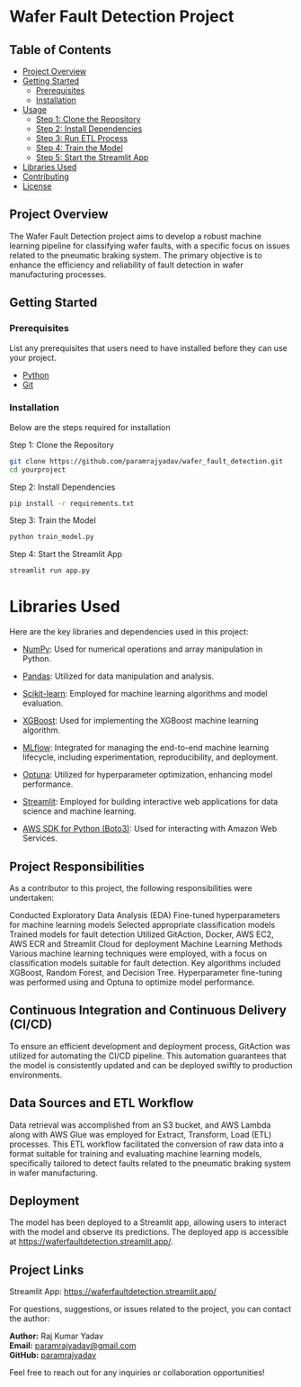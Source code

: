 # Wafer Fault Detection Project



## Table of Contents

- [Project Overview](#project-overview)
- [Getting Started](#getting-started)
  - [Prerequisites](#prerequisites)
  - [Installation](#installation)
- [Usage](#usage)
  - [Step 1: Clone the Repository](#step-1-clone-the-repository)
  - [Step 2: Install Dependencies](#step-2-install-dependencies)
  - [Step 3: Run ETL Process](#step-3-run-etl-process)
  - [Step 4: Train the Model](#step-4-train-the-model)
  - [Step 5: Start the Streamlit App](#step-5-start-the-streamlit-app)
- [Libraries Used](#libraries-used)
- [Contributing](#contributing)
- [License](#license)

## Project Overview

The Wafer Fault Detection project aims to develop a robust machine learning pipeline for classifying wafer faults, with a specific focus on issues related to the pneumatic braking system. 
The primary objective is to enhance the efficiency and reliability of fault detection in wafer manufacturing processes.

## Getting Started

### Prerequisites

List any prerequisites that users need to have installed before they can use your project.

- [Python](https://www.python.org/downloads/)
- [Git](https://git-scm.com/downloads)

### Installation

Below are the steps required for installation

Step 1: Clone the Repository

```bash
git clone https://github.com/paramrajyadav/wafer_fault_detection.git
cd yourproject
```

Step 2: Install Dependencies
```bash
pip install -r requirements.txt
```

Step 3: Train the Model
```bash
python train_model.py
```
Step 4: Start the Streamlit App
```bash
streamlit run app.py
```


# Libraries Used  

Here are the key libraries and dependencies used in this project:

- [NumPy](https://numpy.org/): Used for numerical operations and array manipulation in Python.

- [Pandas](https://pandas.pydata.org/): Utilized for data manipulation and analysis.

- [Scikit-learn](https://scikit-learn.org/): Employed for machine learning algorithms and model evaluation.

- [XGBoost](https://xgboost.readthedocs.io/): Used for implementing the XGBoost machine learning algorithm.

- [MLflow](https://www.mlflow.org/): Integrated for managing the end-to-end machine learning lifecycle, including experimentation, reproducibility, and deployment.

- [Optuna](https://optuna.readthedocs.io/): Utilized for hyperparameter optimization, enhancing model performance.

- [Streamlit](https://streamlit.io/): Employed for building interactive web applications for data science and machine learning.

- [AWS SDK for Python (Boto3)](https://boto3.amazonaws.com/v1/documentation/api/latest/index.html): Used for interacting with Amazon Web Services.





## Project Responsibilities  

As a contributor to this project, the following responsibilities were undertaken:

Conducted Exploratory Data Analysis (EDA)
Fine-tuned hyperparameters for machine learning models
Selected appropriate classification models
Trained models for fault detection
Utilized GitAction, Docker, AWS EC2, AWS ECR and Streamlit Cloud for deployment
Machine Learning Methods
Various machine learning techniques were employed, with a focus on classification models suitable for fault detection. 
Key algorithms included XGBoost, Random Forest, and Decision Tree. Hyperparameter fine-tuning was performed using and Optuna to optimize model performance.

## Continuous Integration and Continuous Delivery (CI/CD)  
To ensure an efficient development and deployment process, GitAction was utilized for automating the CI/CD pipeline. This automation guarantees that the model is consistently updated and can be deployed swiftly to production environments.

## Data Sources and ETL Workflow  
Data retrieval was accomplished from an S3 bucket, and AWS Lambda along with AWS Glue was employed for Extract, Transform, Load (ETL) processes. This ETL workflow facilitated the conversion of raw data into a format suitable for training and evaluating machine learning models, specifically tailored to detect faults related to the pneumatic braking system in wafer manufacturing.

## Deployment  
The model has been deployed to a Streamlit app, allowing users to interact with the model and observe its predictions. 
The deployed app is accessible at https://waferfaultdetection.streamlit.app/.

## Project Links  
Streamlit App: https://waferfaultdetection.streamlit.app/


For questions, suggestions, or issues related to the project, you can contact the author:

**Author:** Raj Kumar Yadav  
**Email:** paramrajyadav@gmail.com  
**GitHub:** [paramrajyadav](https://github.com/paramrajyadav)

Feel free to reach out for any inquiries or collaboration opportunities!






